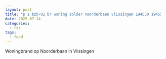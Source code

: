 ```yaml
---
layout: post
title: "p 1 bzb-02 br woning zolder noorderbaan vlissingen 194530 194550"
date: 2025-07-14
categories: 
  - rss
tags: 
  - feed
---
```


Woningbrand op Noorderbaan in Vlissingen
